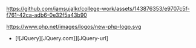 
https://github.com/iamsujalkr/college-work/assets/143876353/e9707c5f-f761-42ca-adb6-0e32f5a43b90

https://www.php.net/images/logos/new-php-logo.svg
* [![JQuery][JQuery.com]][JQuery-url]
